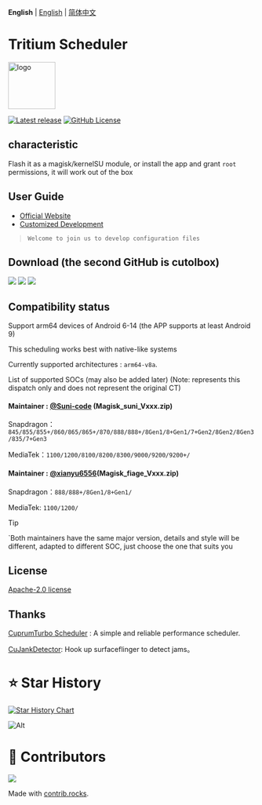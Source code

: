 **English** | [English](README.md) | [简体中文](README_CN.md) 

# Tritium Scheduler


<img src="https://img.nightrainmilkyway.cn/img/202410231543636.png" style="width: 96px;" alt="logo">

[![Latest release](https://img.shields.io/github/v/release/TimeBreeze/Tritium?label=Release&logo=github)](https://github.com/TimeBreeze/Tritium/releases/latest) [![GitHub License](https://img.shields.io/github/license/TimeBreeze/Tritium?logo=gnu)](/LICENSE)

## characteristic
 
 Flash it as a magisk/kernelSU module, or install the app and grant `root` permissions, it will work out of the box

## User Guide 
- [Official Website](https://tritium.nightrainmilkyway.cn/)
- [Customized Development](https://tritium.nightrainmilkyway.cn/guide/Customize)  
  
> `Welcome to join us to develop configuration files`

## Download (the second GitHub is cutolbox)


[![](https://img.nightrainmilkyway.cn/img/202412012147430.svg)](http://118.89.122.106:5244/)
[![](https://img.nightrainmilkyway.cn/img/202412012125310.svg)](https://github.com/TimeBreeze/Tritium/releases)
[![](https://img.nightrainmilkyway.cn/img/202412012125310.svg)](https://github.com/chenzyadb/CuprumTurbo-Scheduler/releases)

## Compatibility status

Support arm64 devices of Android 6-14 (the APP supports at least Android 9)

This scheduling works best with native-like systems

Currently supported architectures : `arm64-v8a`.

List of supported SOCs (may also be added later) (Note: represents this dispatch only and does not represent the original CT)

#### Maintainer : [@Suni-code](https://github.com/Suni-code) (Magisk_suni_Vxxx.zip)
Snapdragon：`845/855/855+/860/865/865+/870/888/888+/8Gen1/8+Gen1/7+Gen2/8Gen2/8Gen3/835/7+Gen3`

MediaTek：`1100/1200/8100/8200/8300/9000/9200/9200+/`

#### Maintainer : [@xianyu6556](https://github.com/xianyu6556)(Magisk_fiage_Vxxx.zip)
Snapdragon：`888/888+/8Gen1/8+Gen1/`

MediaTek: `1100/1200/`
> [!TIP]
> `Both maintainers have the same major version, details and style will be different, adapted to different SOC, just choose the one that suits you 


## License

[Apache-2.0 license](https://github.com/TimeBreeze/Tritium/blob/main/LICENSE)

## Thanks

[CuprumTurbo Scheduler](https://github.com/chenzyadb/CuprumTurbo-Scheduler) : A simple and reliable performance scheduler.

[CuJankDetector](https://github.com/chenzyadb/CuJankDetector): Hook up surfaceflinger to detect jams。


# ⭐ Star History

[![Star History Chart](https://api.star-history.com/svg?repos=TimeBreeze/Tritium&type=Timeline)](https://star-history.com/#TimeBreeze/Tritium&Timeline)

![Alt](https://repobeats.axiom.co/api/embed/15fccaacef7bdef095601fd00bacceffc90b3d87.svg)

# 📢 Contributors

<a href="https://github.com/TimeBreeze/Tritium/graphs/contributors">
  <img src="https://contrib.rocks/image?repo=TimeBreeze/Tritium" />
</a>

Made with [contrib.rocks](https://contrib.rocks).